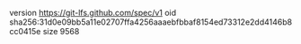 version https://git-lfs.github.com/spec/v1
oid sha256:31d0e09bb5a11e02707ffa4256aaaebfbbaf8154ed73312e2dd4146b8cc0415e
size 9568
